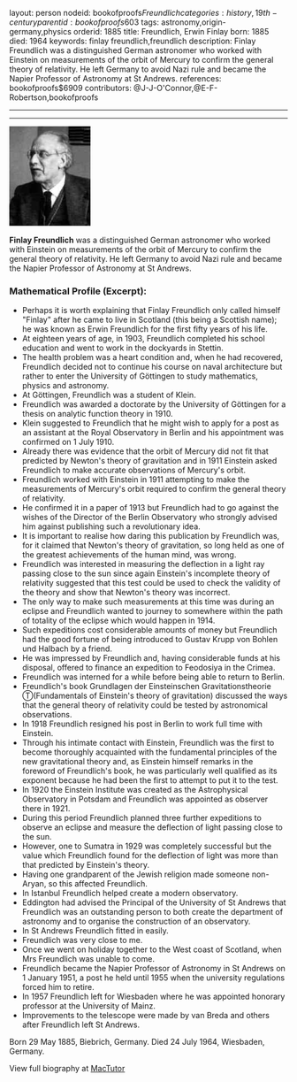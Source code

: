 layout: person
nodeid: bookofproofs$Freundlich
categories: history,19th-century
parentid: bookofproofs$603
tags: astronomy,origin-germany,physics
orderid: 1885
title: Freundlich, Erwin Finlay
born: 1885
died: 1964
keywords: finlay freundlich,freundlich
description: Finlay Freundlich was a distinguished German astronomer who worked with Einstein on measurements of the orbit of Mercury to confirm the general theory of relativity. He left Germany to avoid Nazi rule and became the Napier Professor of Astronomy at St Andrews.
references: bookofproofs$6909
contributors: @J-J-O'Connor,@E-F-Robertson,bookofproofs

---



---

![Freundlich.jpg](https://github.com/bookofproofs/bookofproofs.github.io/blob/main/_sources/_assets/images/portraits/Freundlich.jpg?raw=true)

**Finlay Freundlich** was a distinguished German astronomer who worked with Einstein on measurements of the orbit of Mercury to confirm the general theory of relativity. He left Germany to avoid Nazi rule and became the Napier Professor of Astronomy at St Andrews.

### Mathematical Profile (Excerpt):
* Perhaps it is worth explaining that Finlay Freundlich only called himself "Finlay" after he came to live in Scotland (this being a Scottish name); he was known as Erwin Freundlich for the first fifty years of his life.
* At eighteen years of age, in 1903, Freundlich completed his school education and went to work in the dockyards in Stettin.
* The health problem was a heart condition and, when he had recovered, Freundlich decided not to continue his course on naval architecture but rather to enter the University of Göttingen to study mathematics, physics and astronomy.
* At Göttingen, Freundlich was a student of Klein.
* Freundlich was awarded a doctorate by the University of Göttingen for a thesis on analytic function theory in 1910.
* Klein suggested to Freundlich that he might wish to apply for a post as an assistant at the Royal Observatory in Berlin and his appointment was confirmed on 1 July 1910.
* Already there was evidence that the orbit of Mercury did not fit that predicted by Newton's theory of gravitation and in 1911 Einstein asked Freundlich to make accurate observations of Mercury's orbit.
* Freundlich worked with Einstein in 1911 attempting to make the measurements of Mercury's orbit required to confirm the general theory of relativity.
* He confirmed it in a paper of 1913 but Freundlich had to go against the wishes of the Director of the Berlin Observatory who strongly advised him against publishing such a revolutionary idea.
* It is important to realise how daring this publication by Freundlich was, for it claimed that Newton's theory of gravitation, so long held as one of the greatest achievements of the human mind, was wrong.
* Freundlich was interested in measuring the deflection in a light ray passing close to the sun since again Einstein's incomplete theory of relativity suggested that this test could be used to check the validity of the theory and show that Newton's theory was incorrect.
* The only way to make such measurements at this time was during an eclipse and Freundlich wanted to journey to somewhere within the path of totality of the eclipse which would happen in 1914.
* Such expeditions cost considerable amounts of money but Freundlich had the good fortune of being introduced to Gustav Krupp von Bohlen und Halbach by a friend.
* He was impressed by Freundlich and, having considerable funds at his disposal, offered to finance an expedition to Feodosiya in the Crimea.
* Freundlich was interned for a while before being able to return to Berlin.
* Freundlich's book Grundlagen der Einsteinschen Gravitationstheorie Ⓣ(Fundamentals of Einstein's theory of gravitation) discussed the ways that the general theory of relativity could be tested by astronomical observations.
* In 1918 Freundlich resigned his post in Berlin to work full time with Einstein.
* Through his intimate contact with Einstein, Freundlich was the first to become thoroughly acquainted with the fundamental principles of the new gravitational theory and, as Einstein himself remarks in the foreword of Freundlich's book, he was particularly well qualified as its exponent because he had been the first to attempt to put it to the test.
* In 1920 the Einstein Institute was created as the Astrophysical Observatory in Potsdam and Freundlich was appointed as observer there in 1921.
* During this period Freundlich planned three further expeditions to observe an eclipse and measure the deflection of light passing close to the sun.
* However, one to Sumatra in 1929 was completely successful but the value which Freundlich found for the deflection of light was more than that predicted by Einstein's theory.
* Having one grandparent of the Jewish religion made someone non-Aryan, so this affected Freundlich.
* In Istanbul Freundlich helped create a modern observatory.
* Eddington had advised the Principal of the University of St Andrews that Freundlich was an outstanding person to both create the department of astronomy and to organise the construction of an observatory.
* In St Andrews Freundlich fitted in easily.
* Freundlich was very close to me.
* Once we went on holiday together to the West coast of Scotland, when Mrs Freundlich was unable to come.
* Freundlich became the Napier Professor of Astronomy in St Andrews on 1 January 1951, a post he held until 1955 when the university regulations forced him to retire.
* In 1957 Freundlich left for Wiesbaden where he was appointed honorary professor at the University of Mainz.
* Improvements to the telescope were made by van Breda and others after Freundlich left St Andrews.

Born 29 May 1885, Biebrich, Germany. Died 24 July 1964, Wiesbaden, Germany.

View full biography at [MacTutor](https://mathshistory.st-andrews.ac.uk/Biographies/Freundlich/)
